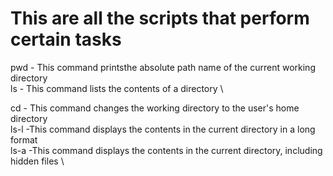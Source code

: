 #	This are all the scripts that perform certain tasks

 
pwd - This command printsthe absolute path name of the current working directory \
ls - This command lists the contents of a directory \

cd - This command changes the working directory to the user's home directory \
ls-l -This command displays the contents in the current directory in a long format \
ls-a -This command displays the contents in the current directory, including hidden files \

